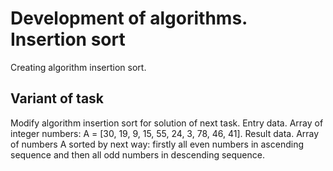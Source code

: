 # Development of algorithms. Insertion sort
Creating algorithm insertion sort.

## Variant of task
Modify algorithm insertion sort for solution of next task.
Entry data. Array of integer numbers: A = [30, 19, 9, 15, 55, 24, 3, 78, 46, 41].
Result data. Array of numbers A sorted by next way: firstly all even numbers in ascending sequence and then all odd numbers in descending sequence.
